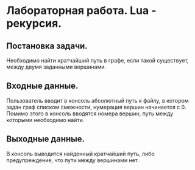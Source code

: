 
# Лабораторная работа. Lua - рекурсия.

## Постановка задачи.
Необходимо найти кратчайший путь в графе, если такой существует, между двумя заданными вершинами. 

## Входные данные.
Пользователь вводит в консоль абсолютный путь к файлу, в котором задан граф списком смежности, нумерация вершин начинается с 0. Помимо этого в консоль вводятся номера вершин, путь между которыми необходимо найти. 

## Выходные данные.
В консоль выводится найденный кратчайший путь, либо предупреждение, что пути между вершинами нет.
